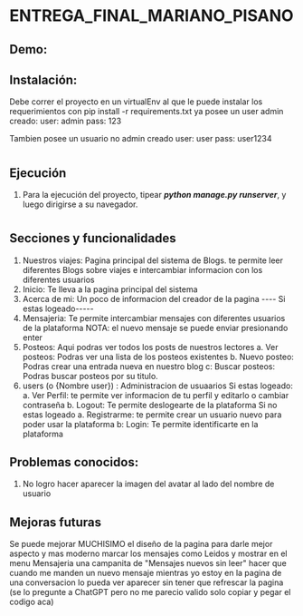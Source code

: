 # ENTREGA_FINAL_MARIANO_PISANO
## Demo: 

## Instalación:
Debe correr el proyecto en un virtualEnv al que le puede instalar los requerimientos con pip install -r requirements.txt
ya posee un user admin creado:
    user: admin
    pass: 123

Tambien posee un usuario no admin creado
    user: user
    pass: user1234
#

## Ejecución
1. Para la ejecución del proyecto, tipear ***python manage.py runserver***, y luego dirigirse a su navegador.

#

## Secciones y funcionalidades
1. Nuestros viajes: Pagina principal del sistema de Blogs. te permite leer diferentes Blogs sobre viajes e intercambiar informacion con los diferentes usuarios
2. Inicio: Te lleva a la pagina principal del sistema
3. Acerca de mi: Un poco de informacion del creador de la pagina
---- Si estas logeado-----
4. Mensajeria: Te permite intercambiar mensajes con diferentes usuarios de la plataforma
    NOTA: el nuevo mensaje se puede enviar presionando enter
5. Posteos: Aqui podras ver todos los posts de nuestros lectores
    a. Ver posteos: Podras ver una lista de los posteos existentes
    b. Nuevo posteo: Podras crear una entrada nueva en nuestro blog
    c: Buscar posteos: Podras buscar posteos por su titulo.
6. users (o {Nombre user}) : Administracion de usuaarios
    Si estas logeado:
        a. Ver Perfil: te permite ver informacion de tu perfil y editarlo o cambiar contraseña
        b. Logout: Te permite deslogearte de la plataforma
    Si no estas logeado
        a. Registrarme: te permite crear un usuario nuevo para poder usar la plataforma
        b: Login: Te permite identificarte en la plataforma


## Problemas conocidos:
1. No logro hacer aparecer la imagen del avatar al lado del nombre de usuario



## Mejoras futuras
Se puede mejorar MUCHISIMO el diseño de la pagina para darle mejor aspecto y mas moderno
marcar los mensajes como Leidos y mostrar en el menu Mensajeria una campanita de "Mensajes nuevos sin leer"
hacer que cuando me manden un nuevo mensaje mientras yo estoy en la pagina de una conversacion lo pueda ver aparecer sin tener que refrescar la pagina (se lo pregunte a ChatGPT pero no me parecio valido solo copiar y pegar el codigo aca)
